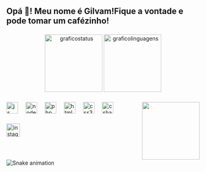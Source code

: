 <h2 align="left">Opá 👋! Meu nome é Gilvam!Fique a vontade e pode tomar um cafézinho!</h2>

###

<div align="center">
  <img src="https://github-readme-stats.vercel.app/api?username=GilvamF&hide_title=false&hide_rank=false&show_icons=true&include_all_commits=true&count_private=true&disable_animations=false&theme=dracula&locale=en&hide_border=false" height="150" alt="graficostatus">
  <img src="https://github-readme-stats.vercel.app/api/top-langs?username=GilvamF&locale=en&hide_title=false&layout=compact&card_width=320&langs_count=5&theme=dracula&hide_border=false" height="150" alt="graficolinguagens">
</div>

###

<img align="right" height="150" src="https://i.imgflip.com/8fk8wk.jpg">

###

<div align="left">
  <img src="https://cdn.jsdelivr.net/gh/devicons/devicon/icons/javascript/javascript-original.svg" height="30" alt="js logo">
  <img width="12">
  <img src="https://img.shields.io/badge/Node.js-43853D?style=for-the-badge&logo=node.js&logoColor=white" height="30" alt="nodejs logo">
  <img width="12">
  <img src="https://img.shields.io/badge/PHP-777BB4?style=for-the-badge&logo=php&logoColor=white" height="30" alt="php logo">
  <img width="12">
  <img src="https://img.shields.io/badge/HTML5-E34F26?style=for-the-badge&logo=html5&logoColor=white" height="30" alt="html5 logo">
  <img width="12">
  <img src="https://img.shields.io/badge/CSS3-1572B6?style=for-the-badge&logo=css3&logoColor=white" height="30" alt="css3 logo">
  <img width="12">
  <img src="https://cdn.jsdelivr.net/gh/devicons/devicon/icons/csharp/csharp-original.svg" height="30" alt="csharp logo">
</div>

###

<div align="left">
  <img src="https://img.shields.io/static/v1?message=Instagram&logo=instagram&label=&color=E4405F&logoColor=white&labelColor=&style=for-the-badge" height="35" alt="instagram logo">
</div>

###

<br clear="both">

<img src="https://art.pixilart.com/16c3630a9147a08.gif" alt="Snake animation" />

###
